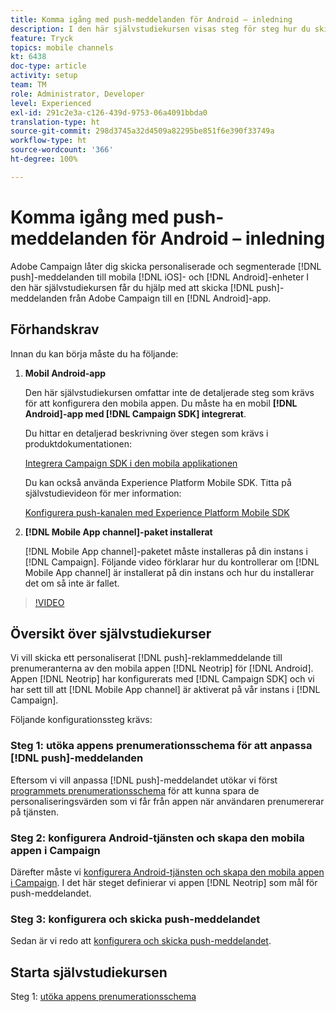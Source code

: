 ```yaml
---
title: Komma igång med push-meddelanden för Android – inledning
description: I den här självstudiekursen visas steg för steg hur du skickar push-meddelanden från Adobe Campaign och tar emot dessa meddelanden i din Android-app.
feature: Tryck
topics: mobile channels
kt: 6438
doc-type: article
activity: setup
team: TM
role: Administrator, Developer
level: Experienced
exl-id: 291c2e3a-c126-439d-9753-06a4091bbda0
translation-type: ht
source-git-commit: 298d3745a32d4509a82295be851f6e390f33749a
workflow-type: ht
source-wordcount: '366'
ht-degree: 100%

---
```


# Komma igång med push-meddelanden för Android – inledning

Adobe Campaign låter dig skicka personaliserade och segmenterade [!DNL push]-meddelanden till mobila [!DNL iOS]- och [!DNL Android]-enheter I den här självstudiekursen får du hjälp med att skicka [!DNL push]-meddelanden från Adobe Campaign till en [!DNL Android]-app.

## Förhandskrav

Innan du kan börja måste du ha följande:

1) **Mobil Android-app**

   Den här självstudiekursen omfattar inte de detaljerade steg som krävs för att konfigurera den mobila appen. Du måste ha en mobil **[!DNL Android]-app med [!DNL Campaign SDK] integrerat**.

   Du hittar en detaljerad beskrivning över stegen som krävs i produktdokumentationen:

   [Integrera Campaign SDK i den mobila applikationen](https://experienceleague.adobe.com/docs/campaign-classic/using/sending-messages/sending-push-notifications/integrating-campaign-sdk-into-the-mobile-application.html?lang=sv)

   Du kan också använda Experience Platform Mobile SDK. Titta på självstudievideon för mer information:

   [Konfigurera push-kanalen med Experience Platform Mobile SDK](https://experienceleague.adobe.com/docs/campaign-classic-learn/tutorials/sending-messages/push-channel/configure-push-using-aep-mobile-sdk.html?lang=sv)

2) **[!DNL Mobile App channel]-paket installerat**

   [!DNL Mobile App channel]-paketet måste installeras på din instans i [!DNL Campaign]. Följande video förklarar hur du kontrollerar om [!DNL Mobile App channel] är installerat på din instans och hur du installerar det om så inte är fallet.

>[!VIDEO](https://video.tv.adobe.com/v/326544?quality=12)

## Översikt över självstudiekurser

Vi vill skicka ett personaliserat [!DNL push]-reklammeddelande till prenumeranterna av den mobila appen [!DNL Neotrip] för [!DNL Android]. Appen [!DNL Neotrip] har konfigurerats med [!DNL Campaign SDK] och vi har sett till att [!DNL Mobile App channel] är aktiverat på vår instans i [!DNL Campaign].

Följande konfigurationssteg krävs:

### Steg 1: utöka appens prenumerationsschema för att anpassa [!DNL push]-meddelanden

Eftersom vi vill anpassa [!DNL push]-meddelandet utökar vi först [programmets prenumerationsschema](/help/tutorial-getting-started-with-push-notifications-for-android/extending-the-app-subscription-schema.md) för att kunna spara de personaliseringsvärden som vi får från appen när användaren prenumererar på tjänsten.

### Steg 2: konfigurera Android-tjänsten och skapa den mobila appen i Campaign

Därefter måste vi [konfigurera Android-tjänsten och skapa den mobila appen i Campaign](/help/tutorial-getting-started-with-push-notifications-for-android/configuring-an-android-service-in-campaign.md). I det här steget definierar vi appen [!DNL Neotrip] som mål för push-meddelandet.

### Steg 3: konfigurera och skicka push-meddelandet

Sedan är vi redo att [konfigurera och skicka push-meddelandet](/help/tutorial-getting-started-with-push-notifications-for-android/configuring-and-sending-push-notifications.md).

## Starta självstudiekursen

Steg 1: [utöka appens prenumerationsschema](/help/tutorial-getting-started-with-push-notifications-for-android/extending-the-app-subscription-schema.md)
